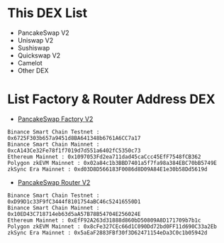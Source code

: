 # This DEX List
- PancakeSwap V2
- Uniswap V2
- Sushiswap
- Quickswap V2
- Camelot
- Other DEX

# List Factory & Router Address DEX
- [PancakeSwap Factory V2](https://docs.pancakeswap.finance/developers/smart-contracts/pancakeswap-exchange/v2-contracts/factory-v2)
```
Binance Smart Chain Testnet : 0x6725F303b657a9451d8BA641348b6761A6CC7a17
Binance Smart Chain Mainnet : 0xcA143Ce32Fe78f1f7019d7d551a6402fC5350c73
Ethereum Mainnet : 0x1097053Fd2ea711dad45caCcc45EfF7548fCB362
Polygon zkEVM Mainnet : 0x02a84c1b3BBD7401a5f7fa98a384EBC70bB5749E
zkSync Era Mainnet : 0xd03D8D566183F0086d8D09A84E1e30b58Dd5619d
```
- [PancakeSwap Router V2](https://docs.pancakeswap.finance/developers/smart-contracts/pancakeswap-exchange/v2-contracts/router-v2)
```
Binance Smart Chain Testnet : 0xD99D1c33F9fC3444f8101754aBC46c52416550D1
Binance Smart Chain Mainnet : 0x10ED43C718714eb63d5aA57B78B54704E256024E
Ethereum Mainnet : 0xEfF92A263d31888d860bD50809A8D171709b7b1c
Polygon zkEVM Mainnet : 0x8cFe327CEc66d1C090Dd72bd0FF11d690C33a2Eb
zkSync Era Mainnet : 0x5aEaF2883FBf30f3D62471154eDa3C0c1b05942d
```
